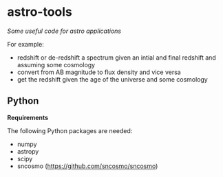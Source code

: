 # astro-tools

_Some useful code for astro applications_

For example:
- redshift or de-redshift a spectrum given an intial and final redshift and assuming some cosmology
- convert from AB magnitude to flux density and vice versa
- get the redshift given the age of the universe and some cosmology

Python
------

**Requirements**

The following Python packages are needed:
- numpy
- astropy
- scipy
- sncosmo (https://github.com/sncosmo/sncosmo)

